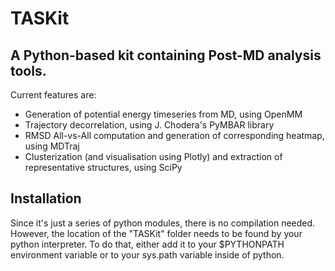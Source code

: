 # TASKit
## A Python-based kit containing Post-MD analysis tools.

Current features are: 
* Generation of potential energy timeseries from MD, using OpenMM
* Trajectory decorrelation, using J. Chodera's PyMBAR library
* RMSD All-vs-All computation and generation of corresponding heatmap, using MDTraj
* Clusterization (and visualisation using Plotly) and extraction of representative structures, using SciPy 


## Installation

Since it's just a series of python modules, there is no compilation needed. However, the location of the "TASKit" folder needs to be found by your python interpreter. To do that, either add it to your $PYTHONPATH environment variable or to your sys.path variable inside of python.
